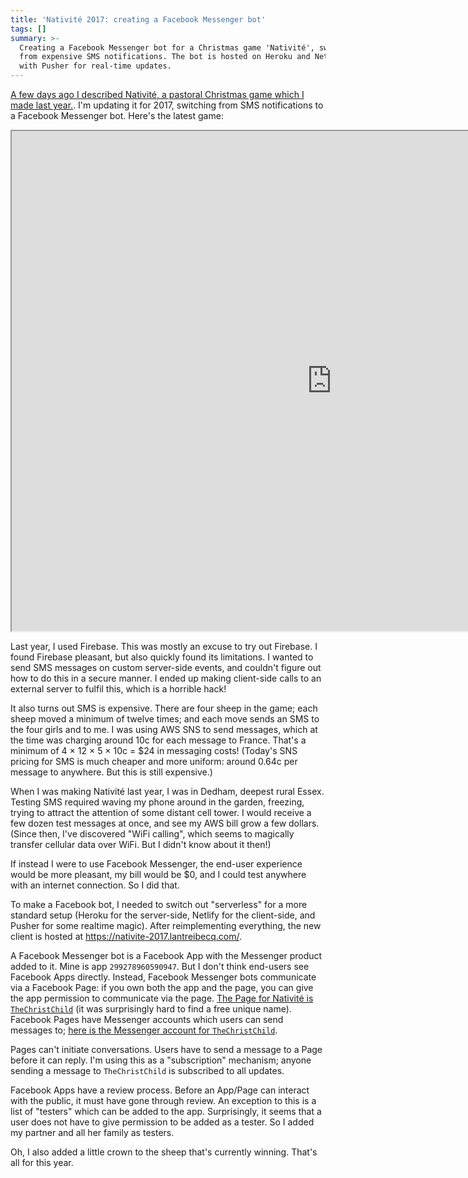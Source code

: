 ```yaml
---
title: 'Nativité 2017: creating a Facebook Messenger bot'
tags: []
summary: >-
  Creating a Facebook Messenger bot for a Christmas game 'Nativité', switching
  from expensive SMS notifications. The bot is hosted on Heroku and Netlify,
  with Pusher for real-time updates.
---
```


[A few days ago I described Nativité, a pastoral Christmas game which I made last year.](/2017/11/26/nativite-a-pastoral-christmas-game/).
I'm updating it for 2017,
switching from SMS notifications to a Facebook Messenger bot.
Here's the latest game:

<iframe width="1024" height="800" src="https://nativite-2017.lantreibecq.com/"></iframe>


Last year, I used Firebase.
This was mostly an excuse to try out Firebase.
I found Firebase pleasant, but also quickly found its limitations.
I wanted to send SMS messages on custom server-side events,
and couldn't figure out how to do this in a secure manner.
I ended up making client-side calls to an external server to fulfil this,
which is a horrible hack!

It also turns out SMS is expensive.
There are four sheep in the game;
each sheep moved a minimum of twelve times;
and each move sends an SMS to the four girls and to me.
I was using AWS SNS to send messages,
which at the time was charging around 10c for each message to France.
That's a minimum of 4 &times; 12 &times; 5 &times; 10c = $24 in messaging costs!
(Today's SNS pricing for SMS is much cheaper and more uniform:
around 0.64c per message to anywhere.
But this is still expensive.)

When I was making Nativité last year,
I was in Dedham, deepest rural Essex.
Testing SMS required waving my phone around in the garden,
freezing,
trying to attract the attention of some distant cell tower.
I would receive a few dozen test messages at once,
and see my AWS bill grow a few dollars.
(Since then, I've discovered "WiFi calling",
which seems to magically transfer cellular data over WiFi.
But I didn't know about it then!)

If instead I were to use Facebook Messenger,
the end-user experience would be more pleasant,
my bill would be $0,
and I could test anywhere with an internet connection.
So I did that.

To make a Facebook bot,
I needed to switch out "serverless" for a more standard setup
(Heroku for the server-side,
Netlify for the client-side,
and Pusher for some realtime magic).
After reimplementing everything,
the new client is hosted at <https://nativite-2017.lantreibecq.com/>.

A Facebook Messenger bot is a Facebook App
with the Messenger product added to it.
Mine is app `299278960590947`.
But I don't think end-users see Facebook Apps directly.
Instead, Facebook Messenger bots communicate via a Facebook Page:
if you own both the app and the page,
you can give the app permission to communicate via the page.
[The Page for Nativité is `TheChristChild`](https://www.facebook.com/TheChristChild/)
(it was surprisingly hard to find a free unique name).
Facebook Pages have Messenger accounts which users can send messages to;
[here is the Messenger account for `TheChristChild`](https://www.messenger.com/t/TheChristChild).

Pages can't initiate conversations.
Users have to send a message to a Page before it can reply.
I'm using this as a "subscription" mechanism;
anyone sending a message to `TheChristChild` is subscribed to all updates.

Facebook Apps have a review process.
Before an App/Page can interact with the public,
it must have gone through review.
An exception to this is a list of "testers" which can be added to the app.
Surprisingly, it seems that a user does not have to give permission to be added as a tester.
So I added my partner and all her family as testers.

Oh, I also added a little crown to the sheep that's currently winning.
That's all for this year.
